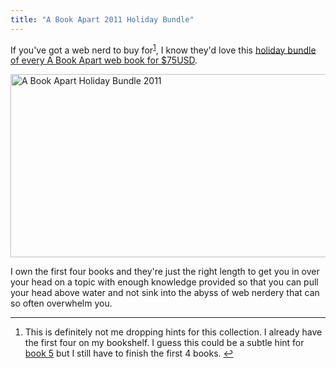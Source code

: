 ```yaml
---
title: "A Book Apart 2011 Holiday Bundle"
---
```

<p>If you've got a web nerd to buy for<sup id="fnref-19831:1"><a href="#fn-19831:1" rel="footnote">1</a></sup>, I know they'd love this <a href="http://www.abookapart.com/products/2011-holiday-bundle">holiday bundle of every A Book Apart web book for $75USD</a>.</p>
<p><img src="https://chrisenns.com/wp-content/uploads/2011/11/holiday-bundle-2011-feature-725x333.jpg" alt="A Book Apart Holiday Bundle 2011" title="A Book Apart Holiday Bundle 2011" width="640" height="293" class="aligncenter size-large wp-image-19832" /></p>
<p>I own the first four books and they're just the right length to get you in over your head on a topic with enough knowledge provided so that you can pull your head above water and not sink into the abyss of web nerdery that can so often overwhelm you.</p>
<div class="footnotes">
<hr />
<ol>
<li id="fn-19831:1">
This is definitely not me dropping hints for this collection. I already have the first four on my bookshelf. I guess this could be a subtle hint for <a href="http://www.abookapart.com/products/designing-for-emotion">book 5</a> but I still have to finish the first 4 books.&#160;<a href="#fnref-19831:1" rev="footnote">&#8617;</a>
</li>
</ol>
</div>
